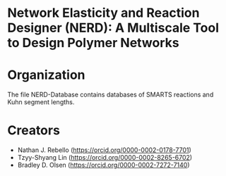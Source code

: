 # Network Elasticity and Reaction Designer (NERD): A Multiscale Tool to Design Polymer Networks

# Organization
The file NERD-Database contains databases of SMARTS reactions and Kuhn segment lengths.

# Creators
- Nathan J. Rebello (https://orcid.org/0000-0002-0178-7701)
- Tzyy-Shyang Lin (https://orcid.org/0000-0002-8265-6702)
- Bradley D. Olsen (https://orcid.org/0000-0002-7272-7140)